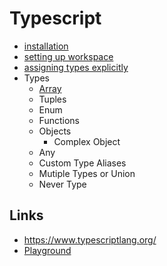 # Typescript

- [installation](https://github.com/harryosmar/understanding-typescript/blob/master/installation.md)
- [setting up workspace](https://github.com/harryosmar/understanding-typescript/blob/master/setting-up-workspace.md)
- [assigning types explicitly](https://github.com/harryosmar/understanding-typescript/blob/master/assigning-types-explicitly.md)
- Types
    - [Array](https://github.com/harryosmar/understanding-typescript/blob/master/array-and-types.md)
    - Tuples
    - Enum
    - Functions
    - Objects
        - Complex Object
    - Any
    - Custom Type Aliases
    - Mutiple Types or Union
    - Never Type


## Links
- https://www.typescriptlang.org/
- [Playground](https://www.typescriptlang.org/play/index.html)
